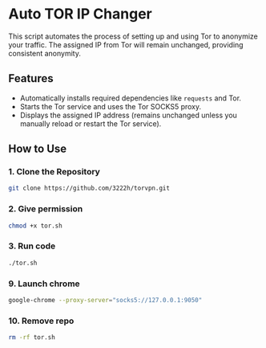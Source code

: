 # Auto TOR IP Changer

This script automates the process of setting up and using Tor to anonymize your traffic. The assigned IP from Tor will remain unchanged, providing consistent anonymity.

## Features
- Automatically installs required dependencies like `requests` and Tor.
- Starts the Tor service and uses the Tor SOCKS5 proxy.
- Displays the assigned IP address (remains unchanged unless you manually reload or restart the Tor service).

## How to Use
### 1. Clone the Repository

```bash
git clone https://github.com/3222h/torvpn.git
```
### 2. Give permission
```bash
chmod +x tor.sh
```
### 3. Run code
```bash
./tor.sh
```
### 9. Launch chrome
```bash
google-chrome --proxy-server="socks5://127.0.0.1:9050"
```
### 10. Remove repo
```bash
rm -rf tor.sh
```
